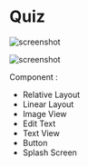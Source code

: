 # Quiz

![screenshot](Screenshot_1542427134)

![screenshot](Screenshot_1543625120)


Component :
- Relative Layout
- Linear Layout
- Image View
- Edit Text
- Text View 
- Button
- Splash Screen
